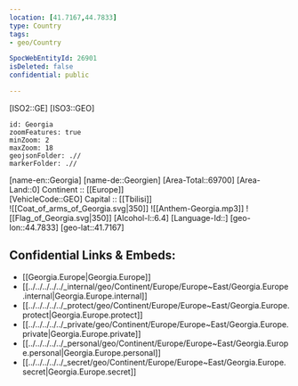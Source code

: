```yaml
---
location: [41.7167,44.7833] 
type: Country
tags:
- geo/Country

SpocWebEntityId: 26901
isDeleted: false
confidential: public

---
```

[ISO2::GE] 
[ISO3::GEO] 

```leaflet
id: Georgia
zoomFeatures: true 
minZoom: 2 
maxZoom: 18
geojsonFolder: .//
markerFolder: .//
```

[name-en::Georgia] 
[name-de::Georgien] 
[Area-Total::69700] 
[Area-Land::0] 
Continent :: [[Europe]]  
[VehicleCode::GEO] 
Capital :: [[Tbilisi]]  
![[Coat_of_arms_of_Georgia.svg|350]] 
![[Anthem-Georgia.mp3]] 
![[Flag_of_Georgia.svg|350]] 
[Alcohol-l::6.4] 
[Language-Id::] 
[geo-lon::44.7833] 
[geo-lat::41.7167] 



## Confidential Links & Embeds: 
- [[Georgia.Europe|Georgia.Europe]] 
- [[../../../../../_internal/geo/Continent/Europe/Europe~East/Georgia.Europe.internal|Georgia.Europe.internal]] 
- [[../../../../../_protect/geo/Continent/Europe/Europe~East/Georgia.Europe.protect|Georgia.Europe.protect]] 
- [[../../../../../_private/geo/Continent/Europe/Europe~East/Georgia.Europe.private|Georgia.Europe.private]] 
- [[../../../../../_personal/geo/Continent/Europe/Europe~East/Georgia.Europe.personal|Georgia.Europe.personal]] 
- [[../../../../../_secret/geo/Continent/Europe/Europe~East/Georgia.Europe.secret|Georgia.Europe.secret]] 
